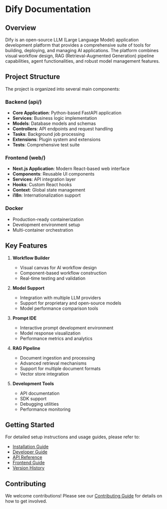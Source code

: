 # Dify Documentation

## Overview

Dify is an open-source LLM (Large Language Model) application development platform that provides a comprehensive suite of tools for building, deploying, and managing AI applications. The platform combines visual workflow design, RAG (Retrieval-Augmented Generation) pipeline capabilities, agent functionalities, and robust model management features.

## Project Structure

The project is organized into several main components:

### Backend (api/)
- **Core Application**: Python-based FastAPI application
- **Services**: Business logic implementation
- **Models**: Database models and schemas
- **Controllers**: API endpoints and request handling
- **Tasks**: Background job processing
- **Extensions**: Plugin system and extensions
- **Tests**: Comprehensive test suite

### Frontend (web/)
- **Next.js Application**: Modern React-based web interface
- **Components**: Reusable UI components
- **Services**: API integration layer
- **Hooks**: Custom React hooks
- **Context**: Global state management
- **i18n**: Internationalization support

### Docker
- Production-ready containerization
- Development environment setup
- Multi-container orchestration

## Key Features

1. **Workflow Builder**
   - Visual canvas for AI workflow design
   - Component-based workflow construction
   - Real-time testing and validation

2. **Model Support**
   - Integration with multiple LLM providers
   - Support for proprietary and open-source models
   - Model performance comparison tools

3. **Prompt IDE**
   - Interactive prompt development environment
   - Model response visualization
   - Performance metrics and analytics

4. **RAG Pipeline**
   - Document ingestion and processing
   - Advanced retrieval mechanisms
   - Support for multiple document formats
   - Vector store integration

5. **Development Tools**
   - API documentation
   - SDK support
   - Debugging utilities
   - Performance monitoring

## Getting Started

For detailed setup instructions and usage guides, please refer to:
- [Installation Guide](./installation.md)
- [Developer Guide](./developer-guide.md)
- [API Reference](./api-reference.md)
- [Frontend Guide](./frontend-guide.md)
- [Version History](./version-history.md)

## Contributing

We welcome contributions! Please see our [Contributing Guide](./contributing.md) for details on how to get involved. 